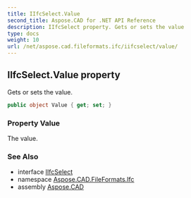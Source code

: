 ```yaml
---
title: IIfcSelect.Value
second_title: Aspose.CAD for .NET API Reference
description: IIfcSelect property. Gets or sets the value
type: docs
weight: 10
url: /net/aspose.cad.fileformats.ifc/iifcselect/value/
---
```

## IIfcSelect.Value property

Gets or sets the value.

```csharp
public object Value { get; set; }
```

### Property Value

The value.

### See Also

* interface [IIfcSelect](../)
* namespace [Aspose.CAD.FileFormats.Ifc](../../iifcselect/)
* assembly [Aspose.CAD](../../../)


